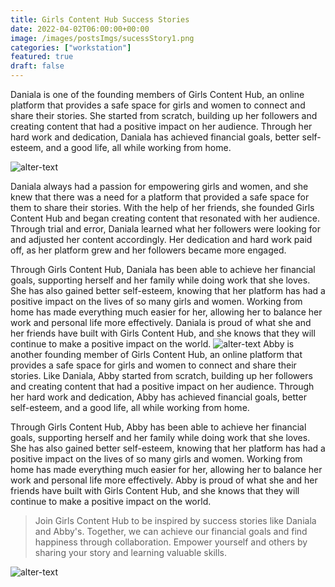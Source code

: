 ```yaml
---
title: Girls Content Hub Success Stories
date: 2022-04-02T06:00:00+00:00
image: /images/postsImgs/sucessStory1.png
categories: ["workstation"]
featured: true
draft: false
---
```


Daniala is one of the founding members of Girls Content Hub, an online platform that provides a safe space for girls and women to connect and share their stories. She started from scratch, building up her followers and creating content that had a positive impact on her audience. Through her hard work and dedication, Daniala has achieved financial goals, better self-esteem, and a good life, all while working from home.

![alter-text](/images/postsImgs/sucessStory2.png)

Daniala always had a passion for empowering girls and women, and she knew that there was a need for a platform that provided a safe space for them to share their stories. With the help of her friends, she founded Girls Content Hub and began creating content that resonated with her audience. Through trial and error, Daniala learned what her followers were looking for and adjusted her content accordingly. Her dedication and hard work paid off, as her platform grew and her followers became more engaged.

Through Girls Content Hub, Daniala has been able to achieve her financial goals, supporting herself and her family while doing work that she loves. She has also gained better self-esteem, knowing that her platform has had a positive impact on the lives of so many girls and women. Working from home has made everything much easier for her, allowing her to balance her work and personal life more effectively. Daniala is proud of what she and her friends have built with Girls Content Hub, and she knows that they will continue to make a positive impact on the world.
![alter-text](/images/postsImgs/sucessStory3.png)
Abby is another founding member of Girls Content Hub, an online platform that provides a safe space for girls and women to connect and share their stories. Like Daniala, Abby started from scratch, building up her followers and creating content that had a positive impact on her audience. Through her hard work and dedication, Abby has achieved financial goals, better self-esteem, and a good life, all while working from home.

Through Girls Content Hub, Abby has been able to achieve her financial goals, supporting herself and her family while doing work that she loves. She has also gained better self-esteem, knowing that her platform has had a positive impact on the lives of so many girls and women. Working from home has made everything much easier for her, allowing her to balance her work and personal life more effectively. Abby is proud of what she and her friends have built with Girls Content Hub, and she knows that they will continue to make a positive impact on the world.

> Join Girls Content Hub to be inspired by success stories like Daniala and Abby's. Together, we can achieve our financial goals and find happiness through collaboration. Empower yourself and others by sharing your story and learning valuable skills.



![alter-text](/images/postsImgs/sucessStory4.png)
